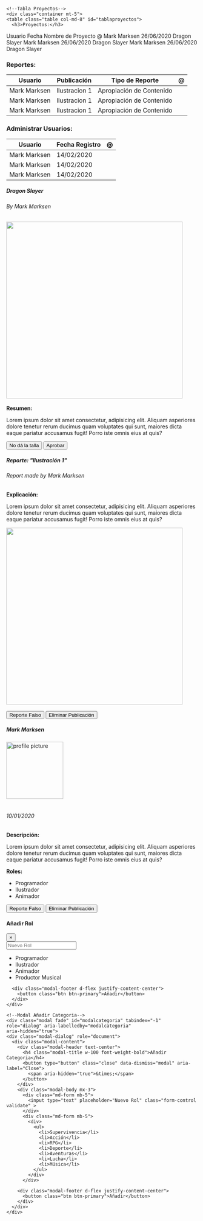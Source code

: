     <!--Tabla Proyectos-->
    <div class="container mt-5">
    <table class="table col-md-8" id="tablaproyectos">
      <h3>Proyectos:</h3>
  <thead>
    <tr>
      <th scope="col">Usuario</th>
      <th scope="col">Fecha</th>
      <th scope="col">Nombre de Proyecto</th>
      <th scope="col">@</th>
    </tr>
  </thead>
  <tbody>
    <tr>
      <td>Mark Marksen</td>
      <td>26/06/2020</td>
      <td>Dragon Slayer</td>
      <td><i class="fas fa-eye" data-toggle="modal" data-target="#modalproyectos"></i></td>
    </tr>
    <tr>
      <td>Mark Marksen</td>
      <td>26/06/2020</td>
      <td>Dragon Slayer</td>
      <td><i class="fas fa-eye" data-toggle="modal" data-target="#modalproyectos"></i></td>
    </tr>
    <tr>
      <td>Mark Marksen</td>
      <td>26/06/2020</td>
      <td>Dragon Slayer</td>
      <td><i class="fas fa-eye" data-toggle="modal" data-target="#modalproyectos"></i></td>
    </tr>
    
  </tbody>
</table>
</div>
<!--Tabla Reportes-->
<div class="container mt-5">
  <table class="table col-md-8" id="tablareportes">
    <h3>Reportes:</h3>
<thead>
  <tr>
    <th scope="col">Usuario</th>
    <th scope="col">Publicación</th>
    <th scope="col">Tipo de Reporte</th>
    <th scope="col">@</th>
  </tr>
</thead>
<tbody>
  <tr>
    <td>Mark Marksen</td>
    <td>Ilustracion 1</td>
    <td>Apropiación de Contenido</td>
    <td><i class="fas fa-eye" data-toggle="modal" data-target="#modalreportes"></i></td>
  </tr>
  <tr>
    <td>Mark Marksen</td>
    <td>Ilustracion 1</td>
    <td>Apropiación de Contenido</td>
    <td><i class="fas fa-eye" data-toggle="modal" data-target="#modalreportes"></i></td>
  </tr>
  <tr>
    <td>Mark Marksen</td>
    <td>Ilustracion 1</td>
    <td>Apropiación de Contenido</td>
    <td><i class="fas fa-eye" data-toggle="modal" data-target="#modalreportes"></i></td>
  </tr>
  
</tbody>
</table>
</div>
<!--Tabla Administrar Usuarios-->
<div class="container mt-5">
  <table class="table col-md-8" id="tablausuarios">
    <h3>Administrar Usuarios:</h3>
<thead>
  <tr>
    <th scope="col">Usuario</th>
    <th scope="col">Fecha Registro</th>
    <th scope="col">@</th>
  </tr>
</thead>
<tbody>
  <tr>
    <td>Mark Marksen</td>
    <td>14/02/2020</td>
    <td><i class="fas fa-eye" data-toggle="modal" data-target="#modalusuario"></i></td>
  </tr>
  <tr>
    <td>Mark Marksen</td>
    <td>14/02/2020</td>
    <td><i class="fas fa-eye" data-toggle="modal" data-target="#modalusuario"></i></td>
  </tr>
  <tr>
    <td>Mark Marksen</td>
    <td>14/02/2020</td>
    <td><i class="fas fa-eye" data-toggle="modal" data-target="#modalusuario"></i></td>
  </tr>
  
</tbody>
</table>
</div>
<!--Modal Revisar Proyectos-->
<div class="modal fade" id="modalproyectos" tabindex="-1" role="dialog" aria-labelledby="modalproyectos" aria-hidden="true">
  <div class="modal-dialog" role="document">
    <div class="modal-content">
      <div class="modal-header">
        <h5 class="modal-title" id="modalproyectos">Dragon Slayer</h5>
      </div>
      <div class="modal-body ">
        <h6>By Mark Marksen</h6>
        <img src="/images/proyect1.jpeg" width="465" class="mx-auto"><br><br>
        <b>Resumen:</b>
        <p>Lorem ipsum dolor sit amet consectetur, adipisicing elit. Aliquam asperiores dolore tenetur rerum ducimus quam voluptates qui sunt, maiores dicta eaque pariatur accusamus fugit! Porro iste omnis eius at quis?</p>
      </div>
      <div class="modal-footer">
        <button type="button" class="btn btn-secondary" data-dismiss="modal">No dá la talla</button>
        <button type="button" class="btn btn-primary">Aprobar</button>
      </div>
    </div>
  </div>
</div>
<!--Modal Reportes-->
<div class="modal fade" id="modalreportes" tabindex="-1" role="dialog" aria-labelledby="modalreportes"
  aria-hidden="true">
  <div class="modal-dialog" role="document">
    <div class="modal-content">
      <div class="modal-header">
        <h5 class="modal-title" id="modalreportes">Reporte: "Ilustración 1"</h5>
      </div>
      <div class="modal-body ">
        <h6>Report made by Mark Marksen</h6>
        <b>Explicación:</b>
        <p>Lorem ipsum dolor sit amet consectetur, adipisicing elit. Aliquam asperiores dolore tenetur rerum ducimus
          quam voluptates qui sunt, maiores dicta eaque pariatur accusamus fugit! Porro iste omnis eius at quis?</p>
        <img src="/images/proyect1.jpeg" width="465" class="mx-auto"><br><br>
      </div>
      <div class="modal-footer">
        <button type="button" class="btn btn-secondary" data-dismiss="modal">Reporte Falso</button>
        <button type="button" class="btn btn-danger">Eliminar Publicación</button>
      </div>
    </div>
  </div>
</div>
<!--Modal Usuario-->
<div class="modal fade" id="modalusuario" tabindex="-1" role="dialog" aria-labelledby="modalusuario" aria-hidden="true">
  <div class="modal-dialog" role="document">
    <div class="modal-content">
      <div class="modal-header">
        <h5 class="modal-title" id="modalusuario">Mark Marksen</h5>
      </div>
      <div class="modal-body">
        <div class="row">
          <img src="images/userimage.png" alt="profile picture" width="150" height="150" class="mx-auto">
        </div>
        <br>
        <h6 class="text-center">10/01/2020</h6>
        <b>Descripción:</b>
        <p>Lorem ipsum dolor sit amet consectetur, adipisicing elit. Aliquam asperiores dolore tenetur rerum ducimus
          quam voluptates qui sunt, maiores dicta eaque pariatur accusamus fugit! Porro iste omnis eius at quis?</p>
          <b>Roles:</b>
          <div class="row">         
          <ul>
            <li>Programador</li>
            <li>Ilustrador</li>
            <li>Animador</li>
          </ul>
        </div>
      </div>
      <div class="modal-footer">
        <button type="button" class="btn btn-secondary" data-dismiss="modal">Reporte Falso</button>
        <button type="button" class="btn btn-danger">Eliminar Publicación</button>
      </div>
    </div>
  </div>
</div>
    <!--Modal Añadir Rol-->
    <div class="modal fade" id="modalrol" tabindex="-1" role="dialog" aria-labelledby="modalrol"
  aria-hidden="true">
  <div class="modal-dialog" role="document">
    <div class="modal-content">
      <div class="modal-header text-center">
        <h4 class="modal-title w-100 font-weight-bold">Añadir Rol</h4>
        <button type="button" class="close" data-dismiss="modal" aria-label="Close">
          <span aria-hidden="true">&times;</span>
        </button>
      </div>
      <div class="modal-body mx-3">
        <div class="md-form mb-5">
          <input type="text" placeholder="Nuevo Rol" class="form-control validate" >
        </div>
        <div class="md-form mb-5">
          <div>
            <ul>
              <li>Programador</li>
              <li>Ilustrador</li>
              <li>Animador</li>
              <li>Productor Musical</li>
            </ul>
          </div>
        </div>

      <div class="modal-footer d-flex justify-content-center">
        <button class="btn btn-primary">Añadir</button>
      </div>
    </div>
  </div>
</div>

    <!--Modal Añadir Categoria-->
    <div class="modal fade" id="modalcategoria" tabindex="-1" role="dialog" aria-labelledby="modalcategoria"
    aria-hidden="true">
    <div class="modal-dialog" role="document">
      <div class="modal-content">
        <div class="modal-header text-center">
          <h4 class="modal-title w-100 font-weight-bold">Añadir Categoria</h4>
          <button type="button" class="close" data-dismiss="modal" aria-label="Close">
            <span aria-hidden="true">&times;</span>
          </button>
        </div>
        <div class="modal-body mx-3">
          <div class="md-form mb-5">
            <input type="text" placeholder="Nuevo Rol" class="form-control validate" >
          </div>
          <div class="md-form mb-5">
            <div>
              <ul>
                <li>Supervivencia</li>
                <li>Acción</li>
                <li>RPG</li>
                <li>Deporte</li>
                <li>Aventuras</li>
                <li>Lucha</li>
                <li>Música</li>
              </ul>
            </div>
          </div>
  
        <div class="modal-footer d-flex justify-content-center">
          <button class="btn btn-primary">Añadir</button>
        </div>
      </div>
    </div>
  </div>
